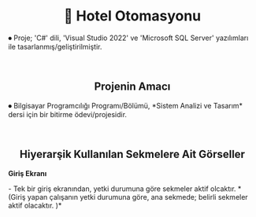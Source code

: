 <h1 align="center"> 🏢 Hotel Otomasyonu </h1>
<p> ⏺ Proje; 'C#' dili, 'Visual Studio 2022' ve 'Microsoft SQL Server' yazılımları ile tasarlanmış/geliştirilmiştir.</p><br/>

<h2 align="center"> Projenin Amacı </h2>
<p> ⏺ Bilgisayar Programcılığı Programı/Bölümü, *Sistem Analizi ve Tasarım* dersi için bir bitirme ödevi/projesidir.</p><br/>

<h2 align="center"> Hiyerarşik Kullanılan Sekmelere Ait Görseller </h2>

<b> Giriş Ekranı </b>

<!-- <img src="https://github.com/ugurkilavun/hotel-otomasyonu/blob/main/ilgili-resimler/1-giris-form.png"> -->

 
<p>- Tek bir giriş ekranından, yetki durumuna göre sekmeler aktif olcaktır. *(Giriş yapan çalışanın yetki durumuna göre, ana sekmede; belirli sekmeler aktif olacaktır. )* </p><br/>
